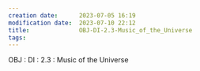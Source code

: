 ```yaml
---
creation date:		2023-07-05 16:19
modification date:	2023-07-10 22:12
title: 				OBJ-DI-2.3-Music_of_the_Universe
tags:
---
```

OBJ : DI : 2.3 : Music of the Universe